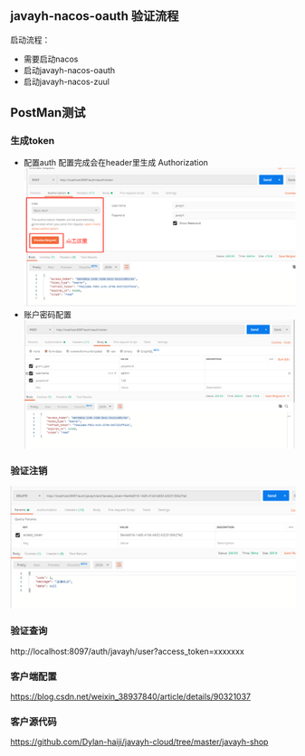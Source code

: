## javayh-nacos-oauth 验证流程

启动流程：
- 需要启动nacos
- 启动javayh-nacos-oauth
- 启动javayh-nacos-zuul

## PostMan测试
### 生成token
- 配置auth
配置完成会在header里生成 Authorization
 ![Alt](../doc/img/auth01.png)
- 账户密码配置
 ![Alt](../doc/img/auth02.png)
 
### 验证注销

![Alt](../doc/img/auth03.png)

### 验证查询

http://localhost:8097/auth/javayh/user?access_token=xxxxxxx

### 客户端配置
https://blog.csdn.net/weixin_38937840/article/details/90321037
### 客户源代码
https://github.com/Dylan-haiji/javayh-cloud/tree/master/javayh-shop
